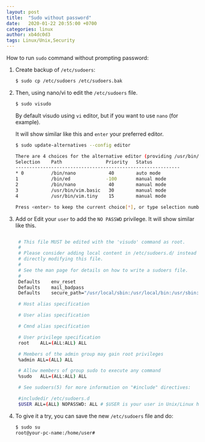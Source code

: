 ```yaml
---
layout: post
title:  "Sudo without password"
date:   2020-01-22 20:55:00 +0700
categories: linux
author: xb4dc0d3
tags: Linux/Unix,Security
---
```


How to run `sudo` command without prompting password:

1. Create backup of `/etc/sudoers`:
    ```bash
    $ sudo cp /etc/sudoers /etc/sudoers.bak
    ```

2. Then, using nano/vi to edit the `/etc/sudoers` file.
    ```bash
    $ sudo visudo
    ```
    By default visudo using `vi` editor, but if you want to use `nano` (for example).

    It will show similar like this and `enter` your preferred editor.
    ```bash
    $ sudo update-alternatives --config editor
    
    There are 4 choices for the alternative editor (providing /usr/bin/editor).
    Selection    Path                Priority   Status
    ------------------------------------------------------------
    * 0          /bin/nano            40        auto mode
    1            /bin/ed             -100       manual mode
    2            /bin/nano            40        manual mode
    3            /usr/bin/vim.basic   30        manual mode
    4            /usr/bin/vim.tiny    15        manual mode

    Press <enter> to keep the current choice[*], or type selection number: 
    ```

3. Add or Edit your `user` to add the `NO PASSWD` privilege. It will show similar like this.
   ``` bash
   
    # This file MUST be edited with the 'visudo' command as root.
    #
    # Please consider adding local content in /etc/sudoers.d/ instead of
    # directly modifying this file.
    #
    # See the man page for details on how to write a sudoers file.
    #
    Defaults    env_reset
    Defaults    mail_badpass
    Defaults    secure_path="/usr/local/sbin:/usr/local/bin:/usr/sbin:/usr/bin:/sbin:/bin:/snap/bin"

    # Host alias specification

    # User alias specification

    # Cmnd alias specification

    # User privilege specification
    root    ALL=(ALL:ALL) ALL

    # Members of the admin group may gain root privileges
    %admin ALL=(ALL) ALL

    # Allow members of group sudo to execute any command
    %sudo   ALL=(ALL:ALL) ALL

    # See sudoers(5) for more information on "#include" directives:

    #includedir /etc/sudoers.d
    $USER ALL=(ALL) NOPASSWD: ALL # $USER is your user in Unix/Linux host.
   ```

4. To give it a try, you can save the new `/etc/sudoers` file and do:
    ```bash
    $ sudo su
    root@your-pc-name:/home/user# 
    ```